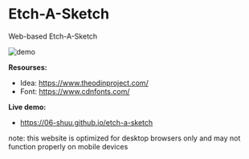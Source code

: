 # Etch-A-Sketch
Web-based Etch-A-Sketch

![demo](https://github.com/06-shuu/etch-a-sketch/assets/154021913/48052eef-5500-4398-af49-9007943d6f51)

**Resourses:** 
 - Idea: https://www.theodinproject.com/
- Font: https://www.cdnfonts.com/ 

**Live demo:** 
- https://06-shuu.github.io/etch-a-sketch

note: this website is optimized for desktop browsers only and may not function properly on mobile devices
